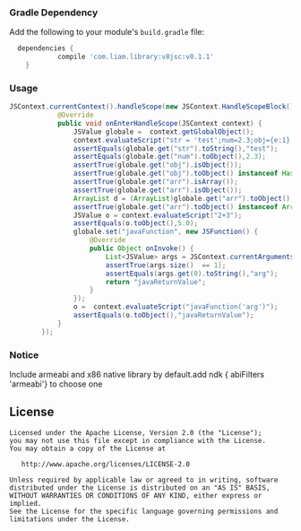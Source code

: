 ### Gradle Dependency
Add the following to your module's `build.gradle` file:
```groovy
  dependencies {
	        compile 'com.liam.library:v8jsc:v0.1.1'
	}
 ```
 
### Usage
```java
JSContext.currentContext().handleScope(new JSContext.HandleScopeBlock() {
            @Override
            public void onEnterHandleScope(JSContext context) {
                JSValue globale =  context.getGlobalObject();
                context.evaluateScript("str = 'test';num=2.3;obj={e:1};arr=[{r:1},1]");
                assertEquals(globale.get("str").toString(),"test");
                assertEquals(globale.get("num").toObject(),2.3);
                assertTrue(globale.get("obj").isObject());
                assertTrue(globale.get("obj").toObject() instanceof HashMap);
                assertTrue(globale.get("arr").isArray());
                assertTrue(globale.get("arr").isObject());
                ArrayList d = (ArrayList)globale.get("arr").toObject();
                assertTrue(globale.get("arr").toObject() instanceof ArrayList);
                JSValue o = context.evaluateScript("2+3");
                assertEquals(o.toObject(),5.0);
                globale.set("javaFunction", new JSFunction() {
                    @Override
                    public Object onInvoke() {
                        List<JSValue> args = JSContext.currentArguments();
                        assertTrue(args.size()  == 1);
                        assertEquals(args.get(0).toString(),"arg");
                        return "javaReturnValue";
                    }
                });
                o =  context.evaluateScript("javaFunction('arg')");
                assertEquals(o.toObject(),"javaReturnValue");
            }
        });        
```
### Notice
 Include armeabi and x86 native library by default.add ndk { abiFilters 'armeabi'} to choose one
 
 
License
-------
    
    Licensed under the Apache License, Version 2.0 (the "License");
    you may not use this file except in compliance with the License.
    You may obtain a copy of the License at
    
       http://www.apache.org/licenses/LICENSE-2.0
    
    Unless required by applicable law or agreed to in writing, software
    distributed under the License is distributed on an "AS IS" BASIS,
    WITHOUT WARRANTIES OR CONDITIONS OF ANY KIND, either express or implied.
    See the License for the specific language governing permissions and
    limitations under the License.
